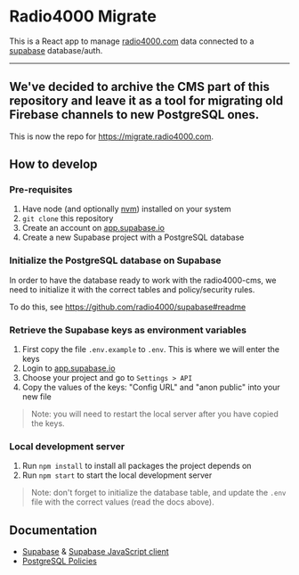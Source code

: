 # Radio4000 Migrate

This is a React app to manage [radio4000.com](https://radio4000.com) data connected to a [supabase](https://supabase.io/) database/auth.

---
We've decided to archive the CMS part of this repository and  leave it as a tool for migrating old Firebase channels to new PostgreSQL ones.
---

This is now the repo for https://migrate.radio4000.com.

## How to develop

### Pre-requisites

1. Have node (and optionally [nvm](https://github.com/nvm-sh/nvm)) installed on your system
2. `git clone` this repository
3. Create an account on [app.supabase.io](https://app.supabase.io)
4. Create a new Supabase project with a PostgreSQL database

### Initialize the PostgreSQL database on Supabase

In order to have the database ready to work with the radio4000-cms, we
need to initialize it with the correct tables and policy/security rules.

To do this, see https://github.com/radio4000/supabase#readme

### Retrieve the Supabase keys as environment variables

1. First copy the file `.env.example` to `.env`. This is where we will enter the keys
1. Login to [app.supabase.io](https://app.supabase.io)
2. Choose your project and go to `Settings > API`
4. Copy the values of the keys: "Config URL" and "anon public" into your new file

> Note: you will need to restart the local server after you have copied the keys.

### Local development server

1. Run `npm install` to install all packages the project depends on
2. Run `npm start` to start the local development server

> Note: don't forget to initialize the database table, and update the `.env` file with the correct values (read the docs above).

## Documentation

- [Supabase](https://supabase.io/docs) & [Supabase JavaScript client](https://supabase.io/docs/reference/javascript/supabase-client)
- [PostgreSQL Policies](https://www.postgresql.org/docs/current/sql-createpolicy.html)
